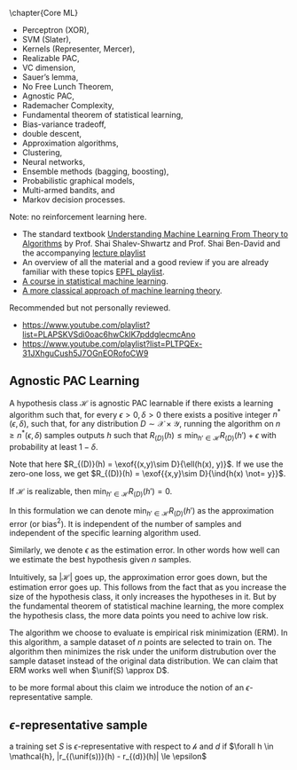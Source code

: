 \chapter{Core ML}

- Perceptron (XOR),
- SVM (Slater),
- Kernels (Representer, Mercer),
- Realizable PAC,
- VC dimension,
- Sauer’s lemma,
- No Free Lunch Theorem,
- Agnostic PAC,
- Rademacher Complexity,
- Fundamental theorem of statistical learning,
- Bias-variance tradeoff,
- double descent,
- Approximation algorithms,
- Clustering,
- Neural networks,
- Ensemble methods (bagging, boosting),
- Probabilistic graphical models,
- Multi-armed bandits, and
- Markov decision processes.

Note: no reinforcement learning here.

- The standard textbook [Understanding Machine Learning From Theory to Algorithms](https://cs.huji.ac.il/~shais/UnderstandingMachineLearning/understanding-machine-learning-theory-algorithms.pdf) by Prof. Shai Shalev-Shwartz and Prof. Shai Ben-David and the accompanying [lecture playlist](https://www.youtube.com/playlist?list=PLPW2keNyw-usgvmR7FTQ3ZRjfLs5jT4BO)
- An overview of all the material and a good review if you are already familiar with these topics [EPFL playlist](https://www.youtube.com/playlist?list=PLie7a1OUTSagZB9mFZnVBgsNfBtcUGJWB).
- [A course in statistical machine learning](https://www.youtube.com/playlist?list=PL05umP7R6ij2XCvrRzLokX6EoHWaGA2cC).
- [A more classical approach of machine learning theory](https://www.youtube.com/playlist?list=PLD0F06AA0D2E8FFBA).

Recommended but not personally reviewed.
- https://www.youtube.com/playlist?list=PLAPSKVSdi0oac6hwCklK7pddglecmcAno
- https://www.youtube.com/playlist?list=PLTPQEx-31JXhguCush5J7OGnEORofoCW9


## Agnostic PAC Learning

A hypothesis class $\mathcal{H}$ is agnostic PAC learnable if there exists a learning algorithm such that, for every $\epsilon > 0, \delta > 0$ there exists a positive integer $n^\ast(\epsilon, \delta)$, such that, for any distribution $D \sim \mathcal{X} \times \mathcal{Y}$, running the algorithm on $n \ge n^\ast(\epsilon, \delta)$ samples outputs $h$ such that $R_{(D)}(h) \le \min_{h' \in \mathcal{H}} R_{(D)}(h') + \epsilon$ with probability at least $1-\delta$.

Note that here $R_{(D)}(h) = \exof{(x,y)\sim D}{\ell(h(x), y)}$. If we use the zero-one loss, we get $R_{(D)}(h) = \exof{{x,y}\sim D}{\ind{h(x) \not= y}}$.

If $\mathcal{H}$ is realizable, then $\min_{h' \in \mathcal{H}} R_{(D)}(h') = 0$.

In this formulation we can denote $\min_{h' \in \mathcal{H}} R_{(D)}(h')$ as the approximation error (or bias$^2$). It is independent of the number of samples and independent of the specific learning algorithm used.

Similarly, we denote $\epsilon$ as the estimation error. In other words how well can we estimate the best hypothesis given $n$ samples.

Intuitively, sa $|\mathcal{H}|$ goes up, the approximation error goes down, but the estimation error goes up. This follows from the fact that as you increase the size of the hypothesis class, it only increases the hypotheses in it. But by the fundamental theorem of statistical machine learning, the more complex the hypothesis class, the more data points you need to achive low risk.

The algorithm we choose to evaluate is empirical risk minimization (ERM). In this algorithm, a sample dataset of $n$ points are selected to train on. The algorithm then minimizes the risk under the uniform distrubution over the sample dataset instead of the original data distribution. We can claim that ERM works well when $\unif(S) \approx D$.

to be more formal about this claim we introduce the notion of an $\epsilon$-representative sample.

## $\epsilon$-representative sample

a training set $S$ is $\epsilon$-representative with respect to $\mathcal{h}$ and $d$ if $\forall h \in \mathcal{h}, |r_{(\unif(s))}(h) - r_{(d)}(h)| \le \epsilon$
